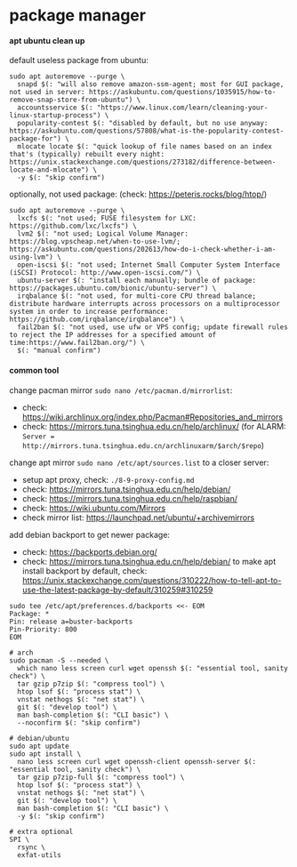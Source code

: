 # package manager


#### apt ubuntu clean up

default useless package from ubuntu:
```shell script
sudo apt autoremove --purge \
  snapd $(: "will also remove amazon-ssm-agent; most for GUI package, not used in server: https://askubuntu.com/questions/1035915/how-to-remove-snap-store-from-ubuntu") \
  accountsservice $(: "https://www.linux.com/learn/cleaning-your-linux-startup-process") \
  popularity-contest $(: "disabled by default, but no use anyway: https://askubuntu.com/questions/57808/what-is-the-popularity-contest-package-for") \
  mlocate locate $(: "quick lookup of file names based on an index that's (typically) rebuilt every night: https://unix.stackexchange.com/questions/273182/difference-between-locate-and-mlocate") \
  -y $(: "skip confirm")
```

optionally, not used package: (check: https://peteris.rocks/blog/htop/)
```shell script
sudo apt autoremove --purge \
  lxcfs $(: "not used; FUSE filesystem for LXC: https://github.com/lxc/lxcfs") \
  lvm2 $(: "not used; Logical Volume Manager: https://blog.vpscheap.net/when-to-use-lvm/; https://askubuntu.com/questions/202613/how-do-i-check-whether-i-am-using-lvm") \
  open-iscsi $(: "not used; Internet Small Computer System Interface (iSCSI) Protocol: http://www.open-iscsi.com/") \
  ubuntu-server $(: "install each manually; bundle of package: https://packages.ubuntu.com/bionic/ubuntu-server") \
  irqbalance $(: "not used, for multi-core CPU thread balance; distribute hardware interrupts across processors on a multiprocessor system in order to increase performance: https://github.com/irqbalance/irqbalance") \
  fail2ban $(: "not used, use ufw or VPS config; update firewall rules to reject the IP addresses for a specified amount of time:https://www.fail2ban.org/") \
  $(: "manual confirm")
```


#### common tool

change pacman mirror `sudo nano /etc/pacman.d/mirrorlist`:
- check: https://wiki.archlinux.org/index.php/Pacman#Repositories_and_mirrors
- check: https://mirrors.tuna.tsinghua.edu.cn/help/archlinux/ (for ALARM: `Server = http://mirrors.tuna.tsinghua.edu.cn/archlinuxarm/$arch/$repo`)

change apt mirror `sudo nano /etc/apt/sources.list` to a closer server:
- setup apt proxy, check: `./8-9-proxy-config.md`
- check: https://mirrors.tuna.tsinghua.edu.cn/help/debian/
- check: https://mirrors.tuna.tsinghua.edu.cn/help/raspbian/
- check: https://wiki.ubuntu.com/Mirrors
- check mirror list: https://launchpad.net/ubuntu/+archivemirrors

add debian backport to get newer package:
- check: https://backports.debian.org/
- check: https://mirrors.tuna.tsinghua.edu.cn/help/debian/
to make apt install backport by default,
check: https://unix.stackexchange.com/questions/310222/how-to-tell-apt-to-use-the-latest-package-by-default/310259#310259
```
sudo tee /etc/apt/preferences.d/backports <<- EOM
Package: *
Pin: release a=buster-backports
Pin-Priority: 800
EOM
```

```shell script
# arch
sudo pacman -S --needed \
  which nano less screen curl wget openssh $(: "essential tool, sanity check") \
  tar gzip p7zip $(: "compress tool") \
  htop lsof $(: "process stat") \
  vnstat nethogs $(: "net stat") \
  git $(: "develop tool") \
  man bash-completion $(: "CLI basic") \
  --noconfirm $(: "skip confirm")

# debian/ubuntu
sudo apt update
sudo apt install \
  nano less screen curl wget openssh-client openssh-server $(: "essential tool, sanity check") \
  tar gzip p7zip-full $(: "compress tool") \
  htop lsof $(: "process stat") \
  vnstat nethogs $(: "net stat") \
  git $(: "develop tool") \
  man bash-completion $(: "CLI basic") \
  -y $(: "skip confirm")

# extra optional
SPI \
  rsync \
  exfat-utils
```
